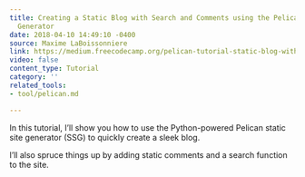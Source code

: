 ```yaml
---
title: Creating a Static Blog with Search and Comments using the Pelican Static Site
  Generator
date: 2018-04-10 14:49:10 -0400
source: Maxime LaBoissonniere
link: https://medium.freecodecamp.org/pelican-tutorial-static-blog-with-search-comments-demo-5137c02cbb0a
video: false
content_type: Tutorial
category: ''
related_tools:
- tool/pelican.md

---
```

In this tutorial, I’ll show you how to use the Python-powered Pelican static site generator (SSG) to quickly create a sleek blog.

I’ll also spruce things up by adding static comments and a search function to the site.
